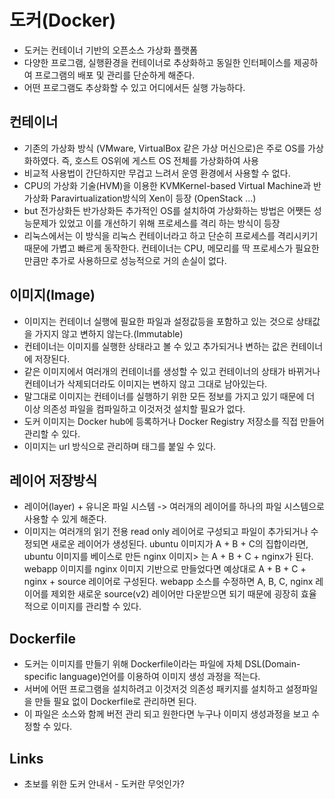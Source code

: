 # 도커(Docker)

- 도커는 컨테이너 기반의 오픈소스 가상화 플랫폼
- 다양한 프로그램, 실행환경을 컨테이너로 추상화하고 동일한 인터페이스를 제공하여 프로그램의 배포 및 관리를 단순하게 해준다.
- 어떤 프로그램도 추상화할 수 있고 어디에서든 실행 가능하다.

## 컨테이너

- 기존의 가상화 방식 (VMware, VirtualBox 같은 가상 머신으로)은 주로 OS를 가상화하였다. 즉, 호스트 OS위에 게스트 OS 전체를 가상화하여 사용
- 비교적 사용법이 간단하지만 무겁고 느려서 운영 환경에서 사용할 수 없다.
- CPU의 가상화 기술(HVM)을 이용한 KVMKernel-based Virtual Machine과 반가상화 Paravirtualization방식의 Xen이 등장 (OpenStack ...)
- but 전가상화든 반가상화든 추가적인 OS를 설치하여 가상화하는 방법은 어쨋든 성능문제가 있었고 이를 개선하기 위해 프로세스를 격리 하는 방식이 등장
- 리눅스에서는 이 방식을 리눅스 컨테이너라고 하고 단순히 프로세스를 격리시키기 때문에 가볍고 빠르게 동작한다. 컨테이너는 CPU, 메모리를 딱 프로세스가 필요한 만큼만 추가로 사용하므로 성능적으로 거의 손실이 없다.

## 이미지(Image)

- 이미지는 컨테이너 실행에 필요한 파일과 설정값등을 포함하고 있는 것으로 상태값을 가지지 않고 변하지 않는다.(Immutable)
- 컨테이너는 이미지를 실행한 상태라고 볼 수 있고 추가되거나 변하는 값은 컨테이너에 저장된다.
- 같은 이미지에서 여러개의 컨테이너를 생성할 수 있고 컨테이너의 상태가 바뀌거나 컨테이너가 삭제되더라도 이미지는 변하지 않고 그대로 남아있는다.
- 말그대로 이미지는 컨테이너를 실행하기 위한 모든 정보를 가지고 있기 때문에 더 이상 의존성 파일을 컴파일하고 이것저것 설치할 필요가 없다.
- 도커 이미지는 Docker hub에 등록하거나 Docker Registry 저장소를 직접 만들어 관리할 수 있다.
- 이미지는 url 방식으로 관리하며 태그를 붙일 수 있다.

## 레이어 저장방식

- 레이어(layer) + 유니온 파일 시스템 -> 여러개의 레이어를 하나의 파일 시스템으로 사용할 수 있게 해준다.
- 이미지는 여러개의 읽기 전용 read only 레이어로 구성되고 파일이 추가되거나 수정되면 새로운 레이어가 생성된다. ubuntu 이미지가 A + B + C의 집합이라면, ubuntu 이미지를 베이스로 만든 nginx 이미지>    는 A + B + C + nginx가 된다. webapp 이미지를 nginx 이미지 기반으로 만들었다면 예상대로 A + B + C + nginx + source 레이어로 구성된다. webapp 소스를 수정하면 A, B, C, nginx 레이어를 제외한 새로운     source(v2) 레이어만 다운받으면 되기 때문에 굉장히 효율적으로 이미지를 관리할 수 있다.

## Dockerfile

- 도커는 이미지를 만들기 위해 Dockerfile이라는 파일에 자체 DSL(Domain-specific language)언어를 이용하여 이미지 생성 과정을 적는다.
- 서버에 어떤 프로그램을 설치하려고 이것저것 의존성 패키지를 설치하고 설정파일을 만들 필요 없이 Dockerfile로 관리하면 된다.
- 이 파일은 소스와 함께 버전 관리 되고 원한다면 누구나 이미지 생성과정을 보고 수정할 수 있다.

## Links
- 초보를 위한 도커 안내서 - 도커란 무엇인가?